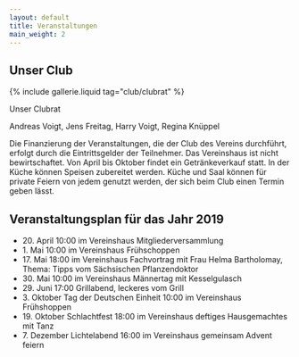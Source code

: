 ```yaml
---
layout: default
title: Veranstaltungen
main_weight: 2
---
```


## Unser Club

{% include gallerie.liquid tag="club/clubrat" %}

Unser Clubrat

Andreas Voigt, Jens Freitag, Harry Voigt, Regina Knüppel

Die Finanzierung der Veranstaltungen, die der Club des Vereins durchführt, erfolgt durch die Eintrittsgelder der Teilnehmer. Das Vereinshaus ist nicht bewirtschaftet. Von April bis Oktober findet ein Getränkeverkauf statt.
In der Küche können Speisen zubereitet werden. Küche und Saal können für private Feiern von jedem genutzt werden, der sich beim Club einen Termin geben lässt.


## Veranstaltungsplan für das Jahr 2019 

- 20\. April 10:00 im Vereinshaus Mitgliederversammlung
- 1\. Mai 10:00 im Vereinshaus Frühschoppen
- 17\. Mai 18:00 im Vereinshaus Fachvortrag mit Frau Helma Bartholomay, Thema: Tipps vom Sächsischen Pflanzendoktor 
- 30\. Mai 10:00 im Vereinshaus Männertag mit Kesselgulasch 
- 29\. Juni 17:00 Grillabend, leckeres vom Grill
- 3\. Oktober Tag der Deutschen Einheit 10:00 im Vereinshaus Frühshoppen 
- 19\. Oktober Schlachtfest 18:00 im Vereinshaus deftiges Hausgemachtes mit Tanz 
- 7\.  Dezember Lichtelabend 16:00 im Vereinshaus gemeinsam Advent feiern


  

